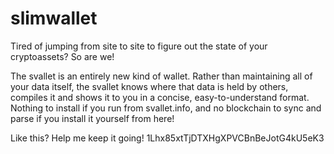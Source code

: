 slimwallet
==========

Tired of jumping from site to site to figure out the state of your cryptoassets? So are we!

The svallet is an entirely new kind of wallet. Rather than maintaining all of your data itself, the svallet knows where that data is held by others, compiles it and shows it to you in a concise, easy-to-understand format. Nothing to install if you run from svallet.info, and no blockchain to sync and parse if you install it yourself from here!

Like this? Help me keep it going! 1Lhx85xtTjDTXHgXPVCBnBeJotG4kU5eK3
